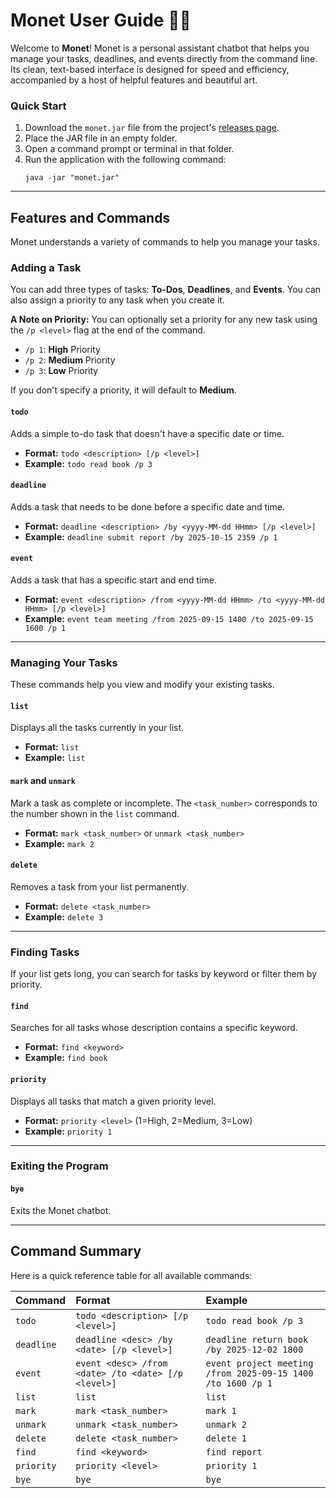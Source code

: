 # Monet User Guide 🤖🎨

Welcome to **Monet**\! Monet is a personal assistant chatbot that helps you manage your tasks, deadlines, and events 
directly from the command line. 
Its clean, text-based interface is designed for speed and efficiency, accompanied by a host of helpful features
and beautiful art.

### Quick Start

1.  Download the `monet.jar` file from the project's 
[releases page](https://www.google.com/search?q=https://github.com/Eric9010/ip/releases).
2.  Place the JAR file in an empty folder.
3.  Open a command prompt or terminal in that folder.
4.  Run the application with the following command:
    ```
    java -jar "monet.jar"
    ```

-----

## Features and Commands

Monet understands a variety of commands to help you manage your tasks.

### Adding a Task

You can add three types of tasks: **To-Dos**, **Deadlines**, and **Events**. 
You can also assign a priority to any task when you create it.

**A Note on Priority:**
You can optionally set a priority for any new task using the `/p <level>` flag at the end of the command.

* `/p 1`: **High** Priority
* `/p 2`: **Medium** Priority
* `/p 3`: **Low** Priority

If you don't specify a priority, it will default to **Medium**.

#### **`todo`**

Adds a simple to-do task that doesn't have a specific date or time.

* **Format:** `todo <description> [/p <level>]`
* **Example:** `todo read book /p 3`

#### **`deadline`**

Adds a task that needs to be done before a specific date and time.

* **Format:** `deadline <description> /by <yyyy-MM-dd HHmm> [/p <level>]`
* **Example:** `deadline submit report /by 2025-10-15 2359 /p 1`

#### **`event`**

Adds a task that has a specific start and end time.

* **Format:** `event <description> /from <yyyy-MM-dd HHmm> /to <yyyy-MM-dd HHmm> [/p <level>]`
* **Example:** `event team meeting /from 2025-09-15 1400 /to 2025-09-15 1600 /p 1`

-----

### Managing Your Tasks

These commands help you view and modify your existing tasks.

#### **`list`**

Displays all the tasks currently in your list.

* **Format:** `list`
* **Example:** `list`

#### **`mark` and `unmark`**

Mark a task as complete or incomplete. The `<task_number>` corresponds to the number shown in the `list` command.

* **Format:** `mark <task_number>` or `unmark <task_number>`
* **Example:** `mark 2`

#### **`delete`**

Removes a task from your list permanently.

* **Format:** `delete <task_number>`
* **Example:** `delete 3`

-----

### Finding Tasks

If your list gets long, you can search for tasks by keyword or filter them by priority.

#### **`find`**

Searches for all tasks whose description contains a specific keyword.

* **Format:** `find <keyword>`
* **Example:** `find book`

#### **`priority`**

Displays all tasks that match a given priority level.

* **Format:** `priority <level>` (1=High, 2=Medium, 3=Low)
* **Example:** `priority 1`

-----

### Exiting the Program

#### **`bye`**

Exits the Monet chatbot.

-----

## Command Summary

Here is a quick reference table for all available commands:

| Command | Format | Example |
| :--- | :--- | :--- |
| `todo` | `todo <description> [/p <level>]` | `todo read book /p 3` |
| `deadline` | `deadline <desc> /by <date> [/p <level>]` | `deadline return book /by 2025-12-02 1800` |
| `event` | `event <desc> /from <date> /to <date> [/p <level>]`| `event project meeting /from 2025-09-15 1400 /to 1600 /p 1` |
| `list` | `list` | `list` |
| `mark` | `mark <task_number>` | `mark 1` |
| `unmark` | `unmark <task_number>` | `unmark 2` |
| `delete` | `delete <task_number>` | `delete 1` |
| `find` | `find <keyword>` | `find report` |
| `priority` | `priority <level>` | `priority 1` |
| `bye` | `bye` | `bye` |